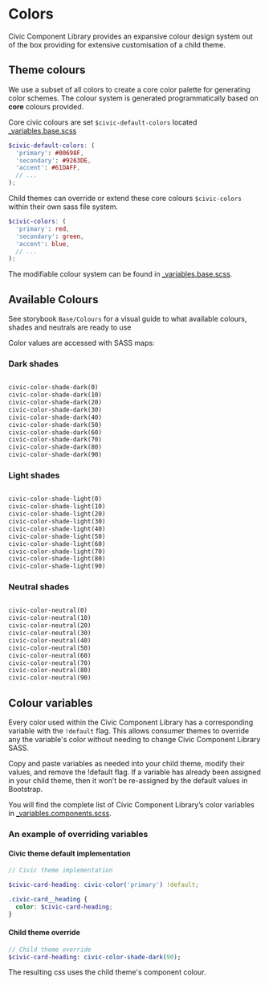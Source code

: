 # Colors

Civic Component Library provides an expansive colour design system out of the box providing for extensive
customisation of a child theme.

## Theme colours

We use a subset of all colors to create a core color palette for generating color schemes.
The colour system is generated programmatically based on **core** colours provided.

Core civic colours are set `$civic-default-colors` located [_variables.base.scss](../components/00-base/_variables.base.scss)

```scss
$civic-default-colors: (
  'primary': #00698F,
  'secondary': #9263DE,
  'accent': #61DAFF,
  // ...
);
```

Child themes can override or extend these core colours `$civic-colors` within their own sass file system.

```scss
$civic-colors: (
  'primary': red,
  'secondary': green,
  'accent': blue,
  // ...
);
```

The modifiable colour system can be found in [_variables.base.scss](docroot/themes/custom/civic/civic-library/components/00-base/_variables.base.scss).

## Available Colours

See storybook `Base/Colours` for a visual guide to what available colours, shades and neutrals are ready to use

Color values are accessed with SASS maps:

### Dark shades
```sass

civic-color-shade-dark(0)
civic-color-shade-dark(10)
civic-color-shade-dark(20)
civic-color-shade-dark(30)
civic-color-shade-dark(40)
civic-color-shade-dark(50)
civic-color-shade-dark(60)
civic-color-shade-dark(70)
civic-color-shade-dark(80)
civic-color-shade-dark(90)
```

### Light shades
```sass

civic-color-shade-light(0)
civic-color-shade-light(10)
civic-color-shade-light(20)
civic-color-shade-light(30)
civic-color-shade-light(40)
civic-color-shade-light(50)
civic-color-shade-light(60)
civic-color-shade-light(70)
civic-color-shade-light(80)
civic-color-shade-light(90)
```


### Neutral shades

```sass

civic-color-neutral(0)
civic-color-neutral(10)
civic-color-neutral(20)
civic-color-neutral(30)
civic-color-neutral(40)
civic-color-neutral(50)
civic-color-neutral(60)
civic-color-neutral(70)
civic-color-neutral(80)
civic-color-neutral(90)
```

## Colour variables

Every color used within the Civic Component Library has a corresponding variable with the `!default` flag.
This allows consumer themes to override any the variable's color without needing to change Civic Component Library SASS.

Copy and paste variables as needed into your child theme, modify their values, and remove the !default flag. 
If a variable has already been assigned in your child theme, then it won’t be re-assigned by the default values in Bootstrap.

You will find the complete list of Civic Component Library’s color variables 
in [_variables.components.scss](docroot/themes/custom/civic/civic-library/components/00-base/_variables.components.scss). 

### An example of overriding variables

#### Civic theme default implementation
```scss
// Civic theme implementation

$civic-card-heading: civic-color('primary') !default;

.civic-card__heading {
  color: $civic-card-heading;
}
```
#### Child theme override

```sass
// Child theme override
$civic-card-heading: civic-color-shade-dark(90);
```

The resulting css uses the child theme's component colour.
